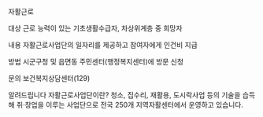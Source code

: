 자활근로

대상
 근로 능력이 있는 기초생활수급자, 차상위계층 중 희망자 

내용
 자활근로사업단의 일자리를 제공하고 참여자에게 인건비 지급

방법
 시군구청 및 읍면동 주민센터(행정복지센터)에 방문 신청

문의
 보건복지상담센터(129)

알려드립니다
 자활근로사업단이란?
   청소, 집수리, 재활용, 도시락사업 등의 기술을 습득해 취·창업을 이루는 사업단으로 전국 250개 지역자활센터에서 운영하고 있습니다.
